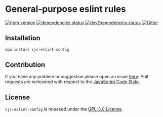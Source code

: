 General-purpose eslint rules
============================

[![npm version](https://img.shields.io/npm/v/cjs-eslint-config.svg?style=flat-square)](https://www.npmjs.com/package/cjs-eslint-config)
[![dependencies status](https://img.shields.io/david/cjssdk/eslint-config.svg?style=flat-square)](https://david-dm.org/cjssdk/eslint-config)
[![devDependencies status](https://img.shields.io/david/dev/cjssdk/eslint-config.svg?style=flat-square)](https://david-dm.org/cjssdk/eslint-config?type=dev)
[![Gitter](https://img.shields.io/badge/gitter-join%20chat-blue.svg?style=flat-square)](https://gitter.im/DarkPark/cjssdk)


## Installation ##

```bash
npm install cjs-eslint-config
```


## Contribution ##

If you have any problem or suggestion please open an issue [here](https://github.com/cjssdk/eslint-config/issues).
Pull requests are welcomed with respect to the [JavaScript Code Style](https://github.com/DarkPark/jscs).


## License ##

`cjs-eslint-config` is released under the [GPL-3.0 License](http://opensource.org/licenses/GPL-3.0).
